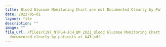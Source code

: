 ```yaml
---
title: Blood Glucose Monitoring Chart are not Documented Clearly by Patients at  A43
date: 2022-05-01
layout: file
description: ""
image: ""
file_url: /files/C197_NTFGH-JCH_QM 2021_Blood Glucose Monitoring Chart are not
  documented clearly by patients at A43.pdf
---
```

